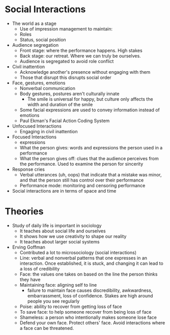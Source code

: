 # Social Interactions
- The world as a stage
  - Use of impression management to maintain:
  - Roles
  - Status, social position
- Audience segregation
  - Front stage: where the performance happens.  High stakes
  - Back stage: our retreat.  Where we can truly be ourselves.
  - Audience is segregated to avoid role conflict
- Civil inattention
  - Acknowledge another's presence without engaging with them
  - Those that disrupt this disrupts social order
- Face, gestures, emotions
  - Nonverbal communication
  - Body gestures, postures aren't culturally innate
    - The smile is universal for happy, but culture only affects the width and duration of the smile
  - Some facial expressions are used to convey information instead of emotions
  - Paul Ekman's Facial Action Coding System
- Unfocused Interactions
  - Engaging in civil inattention
- Focused Interactions
  - expressions
  - What the person gives: words and expressions the person used in a performance
  - What the person gives off: clues that the audience perceives from the performance.  Used to examine the person for sincerity
- Response cries
  - Verbal utterances (uh, oops) that indicate that a mistake was minor, and that the person still has control over their performance
  - Performance mode: monitoring and censoring performance
- Social interactions are in terms of space and time

# Theories
- Study of daily life is important in sociology
  - It teaches about social life and ourselves
  - It shows how we use creativity to shape our reality
  - It teaches about larger social systems
- Erving Goffman
  - Contributed a lot to microsociology (social interactions)
  - Line: verbal and nonverbal patterns that one expresses in an interaction.  Once established, it is stuck, and changing it can lead to a loss of credibility
  - Face: the values one takes on based on the line the person thinks they have
  - Maintaining face: aligning self to line
    - failure to maintain face causes discredibility, awkwardness, embarrassment, loss of confidence.  Stakes are high around people you see regularly
  - Poise: ability to recover from getting loss of face
  - To save face: to help someone recover from being loss of face
  - Shameless: a person who intentionally makes someone lose face
  - Defend your own face.  Protect others' face.  Avoid interactions where a face can be threatened.